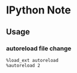 IPython Note
============

Usage
-----

### autoreload file change

    %load_ext autoreload
    %autoreload 2
